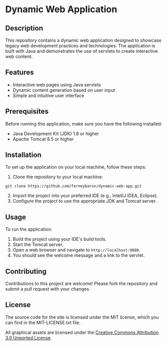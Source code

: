 # Dynamic Web Application

## Description

This repository contains a dynamic web application designed to showcase legacy web development practices and technologies. The application is built with Java and demonstrates the use of servlets to create interactive web content.

## Features

- Interactive web pages using Java servlets
- Dynamic content generation based on user input
- Simple and intuitive user interface

## Prerequisites

Before running this application, make sure you have the following installed:
- Java Development Kit (JDK) 1.8 or higher
- Apache Tomcat 8.5 or higher

## Installation

To set up the application on your local machine, follow these steps:

1. Clone the repository to your local machine:

```
git clone https://github.com/ferneybaron/dynamic-web-app.git
```
2. Import the project into your preferred IDE (e.g., IntelliJ IDEA, Eclipse).
3. Configure the project to use the appropriate JDK and Tomcat server.

## Usage

To run the application:
1. Build the project using your IDE's build tools.
2. Start the Tomcat server.
3. Open a web browser and navigate to `http://localhost:8080`.
4. You should see the welcome message and a link to the servlet.

## Contributing

Contributions to this project are welcome! Please fork the repository and submit a pull request with your changes.

## License

The source code for the site is licensed under the MIT license, which you can find in
the MIT-LICENSE.txt file.

All graphical assets are licensed under the
[Creative Commons Attribution 3.0 Unported License](https://creativecommons.org/licenses/by/3.0/).
